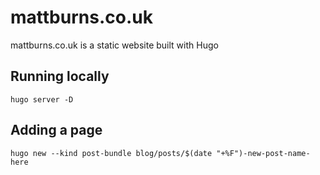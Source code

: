 # mattburns.co.uk

mattburns.co.uk is a static website built with Hugo

## Running locally

    hugo server -D

## Adding a page

    hugo new --kind post-bundle blog/posts/$(date "+%F")-new-post-name-here